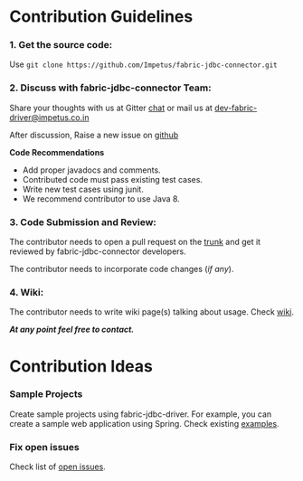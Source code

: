 # Contribution Guidelines

### 1. Get the source code: 

Use `git clone https://github.com/Impetus/fabric-jdbc-connector.git`

### 2. Discuss with fabric-jdbc-connector Team:

Share your thoughts with us at Gitter [chat](https://gitter.im/Impetus/fabric-jdbc-connector?utm_source=badge&utm_medium=badge&utm_campaign=pr-badge&utm_content=badge) or mail us at dev-fabric-driver@impetus.co.in

After discussion, Raise a new issue on [github](https://github.com/Impetus/fabric-jdbc-connector/issues)

**Code Recommendations**

- Add proper javadocs and comments.
- Contributed code must pass existing test cases.
- Write new test cases using junit.
- We recommend contributor to use Java 8.


### 3. Code Submission and Review:

The contributor needs to open a pull request on the [trunk](https://github.com/Impetus/fabric-jdbc-connector/pulls) and get it reviewed by fabric-jdbc-connector developers.

The contributor needs to incorporate code changes (_if any_).

### 4. Wiki:

The contributor needs to write wiki page(s) talking about usage. Check [wiki](https://github.com/Impetus/fabric-jdbc-connector/wiki).


_**At any point feel free to contact.**_



# Contribution Ideas

### Sample Projects

Create sample projects using fabric-jdbc-driver. For example, you can create a sample web application using Spring. Check existing [examples](https://github.com/Impetus/fabric-jdbc-connector/tree/master/fabric-jdbc-examples).

### Fix open issues

 Check list of  [open issues](https://github.com/Impetus/fabric-jdbc-connector/issues).



